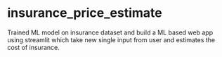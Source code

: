 # insurance_price_estimate
Trained ML model on insurance dataset and build a ML based web app using streamlit which take new single input from user and estimates the cost of insurance.
